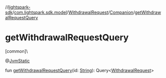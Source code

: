 //[lightspark-sdk](../../../../index.md)/[com.lightspark.sdk.model](../../index.md)/[WithdrawalRequest](../index.md)/[Companion](index.md)/[getWithdrawalRequestQuery](get-withdrawal-request-query.md)

# getWithdrawalRequestQuery

[common]\

@[JvmStatic](https://kotlinlang.org/api/latest/jvm/stdlib/kotlin.jvm/-jvm-static/index.html)

fun [getWithdrawalRequestQuery](get-withdrawal-request-query.md)(id: [String](https://kotlinlang.org/api/latest/jvm/stdlib/kotlin/-string/index.html)): Query&lt;[WithdrawalRequest](../index.md)&gt;
